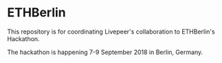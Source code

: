 # ETHBerlin

This repository is for coordinating Livepeer's collaboration to ETHBerlin's Hackathon.

The hackathon is happening 7-9 September 2018 in Berlin, Germany.
